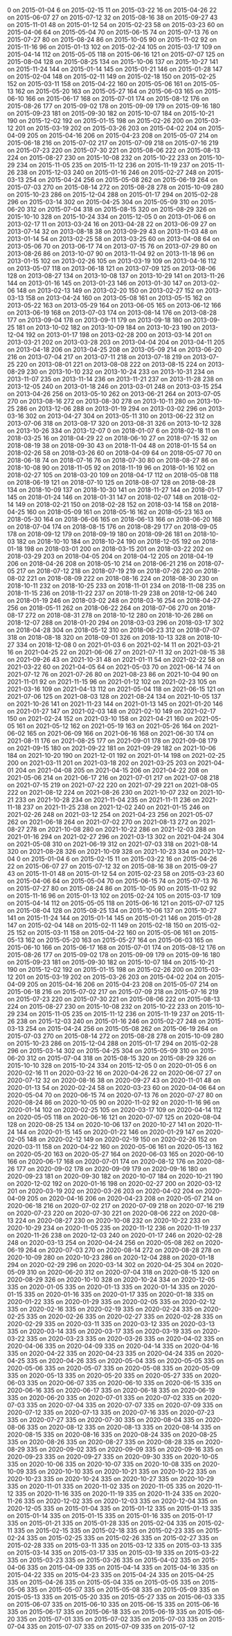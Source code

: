 0 on 2015-01-04
6 on 2015-02-15
11 on 2015-03-22
16 on 2015-04-26
22 on 2015-06-07
27 on 2015-07-12
32 on 2015-08-16
38 on 2015-09-27
43 on 2015-11-01
48 on 2015-01-12
54 on 2015-02-23
58 on 2015-03-23
60 on 2015-04-06
64 on 2015-05-04
70 on 2015-06-15
74 on 2015-07-13
76 on 2015-07-27
80 on 2015-08-24
86 on 2015-10-05
90 on 2015-11-02
92 on 2015-11-16
96 on 2015-01-13
102 on 2015-02-24
105 on 2015-03-17
109 on 2015-04-14
112 on 2015-05-05
118 on 2015-06-16
121 on 2015-07-07
125 on 2015-08-04
128 on 2015-08-25
134 on 2015-10-06
137 on 2015-10-27
141 on 2015-11-24
144 on 2015-01-14
145 on 2015-01-21
146 on 2015-01-28
147 on 2015-02-04
148 on 2015-02-11
149 on 2015-02-18
150 on 2015-02-25
152 on 2015-03-11
158 on 2015-04-22
160 on 2015-05-06
161 on 2015-05-13
162 on 2015-05-20
163 on 2015-05-27
164 on 2015-06-03
165 on 2015-06-10
166 on 2015-06-17
168 on 2015-07-01
174 on 2015-08-12
176 on 2015-08-26
177 on 2015-09-02
178 on 2015-09-09
179 on 2015-09-16
180 on 2015-09-23
181 on 2015-09-30
182 on 2015-10-07
184 on 2015-10-21
190 on 2015-12-02
192 on 2015-01-15
198 on 2015-02-26
200 on 2015-03-12
201 on 2015-03-19
202 on 2015-03-26
203 on 2015-04-02
204 on 2015-04-09
205 on 2015-04-16
206 on 2015-04-23
208 on 2015-05-07
214 on 2015-06-18
216 on 2015-07-02
217 on 2015-07-09
218 on 2015-07-16
219 on 2015-07-23
220 on 2015-07-30
221 on 2015-08-06
222 on 2015-08-13
224 on 2015-08-27
230 on 2015-10-08
232 on 2015-10-22
233 on 2015-10-29
234 on 2015-11-05
235 on 2015-11-12
236 on 2015-11-19
237 on 2015-11-26
238 on 2015-12-03
240 on 2015-01-16
246 on 2015-02-27
248 on 2015-03-13
254 on 2015-04-24
256 on 2015-05-08
262 on 2015-06-19
264 on 2015-07-03
270 on 2015-08-14
272 on 2015-08-28
278 on 2015-10-09
280 on 2015-10-23
286 on 2015-12-04
288 on 2015-01-17
294 on 2015-02-28
296 on 2015-03-14
302 on 2015-04-25
304 on 2015-05-09
310 on 2015-06-20
312 on 2015-07-04
318 on 2015-08-15
320 on 2015-08-29
326 on 2015-10-10
328 on 2015-10-24
334 on 2015-12-05
0 on 2013-01-06
6 on 2013-02-17
11 on 2013-03-24
16 on 2013-04-28
22 on 2013-06-09
27 on 2013-07-14
32 on 2013-08-18
38 on 2013-09-29
43 on 2013-11-03
48 on 2013-01-14
54 on 2013-02-25
58 on 2013-03-25
60 on 2013-04-08
64 on 2013-05-06
70 on 2013-06-17
74 on 2013-07-15
76 on 2013-07-29
80 on 2013-08-26
86 on 2013-10-07
90 on 2013-11-04
92 on 2013-11-18
96 on 2013-01-15
102 on 2013-02-26
105 on 2013-03-19
109 on 2013-04-16
112 on 2013-05-07
118 on 2013-06-18
121 on 2013-07-09
125 on 2013-08-06
128 on 2013-08-27
134 on 2013-10-08
137 on 2013-10-29
141 on 2013-11-26
144 on 2013-01-16
145 on 2013-01-23
146 on 2013-01-30
147 on 2013-02-06
148 on 2013-02-13
149 on 2013-02-20
150 on 2013-02-27
152 on 2013-03-13
158 on 2013-04-24
160 on 2013-05-08
161 on 2013-05-15
162 on 2013-05-22
163 on 2013-05-29
164 on 2013-06-05
165 on 2013-06-12
166 on 2013-06-19
168 on 2013-07-03
174 on 2013-08-14
176 on 2013-08-28
177 on 2013-09-04
178 on 2013-09-11
179 on 2013-09-18
180 on 2013-09-25
181 on 2013-10-02
182 on 2013-10-09
184 on 2013-10-23
190 on 2013-12-04
192 on 2013-01-17
198 on 2013-02-28
200 on 2013-03-14
201 on 2013-03-21
202 on 2013-03-28
203 on 2013-04-04
204 on 2013-04-11
205 on 2013-04-18
206 on 2013-04-25
208 on 2013-05-09
214 on 2013-06-20
216 on 2013-07-04
217 on 2013-07-11
218 on 2013-07-18
219 on 2013-07-25
220 on 2013-08-01
221 on 2013-08-08
222 on 2013-08-15
224 on 2013-08-29
230 on 2013-10-10
232 on 2013-10-24
233 on 2013-10-31
234 on 2013-11-07
235 on 2013-11-14
236 on 2013-11-21
237 on 2013-11-28
238 on 2013-12-05
240 on 2013-01-18
246 on 2013-03-01
248 on 2013-03-15
254 on 2013-04-26
256 on 2013-05-10
262 on 2013-06-21
264 on 2013-07-05
270 on 2013-08-16
272 on 2013-08-30
278 on 2013-10-11
280 on 2013-10-25
286 on 2013-12-06
288 on 2013-01-19
294 on 2013-03-02
296 on 2013-03-16
302 on 2013-04-27
304 on 2013-05-11
310 on 2013-06-22
312 on 2013-07-06
318 on 2013-08-17
320 on 2013-08-31
326 on 2013-10-12
328 on 2013-10-26
334 on 2013-12-07
0 on 2018-01-07
6 on 2018-02-18
11 on 2018-03-25
16 on 2018-04-29
22 on 2018-06-10
27 on 2018-07-15
32 on 2018-08-19
38 on 2018-09-30
43 on 2018-11-04
48 on 2018-01-15
54 on 2018-02-26
58 on 2018-03-26
60 on 2018-04-09
64 on 2018-05-07
70 on 2018-06-18
74 on 2018-07-16
76 on 2018-07-30
80 on 2018-08-27
86 on 2018-10-08
90 on 2018-11-05
92 on 2018-11-19
96 on 2018-01-16
102 on 2018-02-27
105 on 2018-03-20
109 on 2018-04-17
112 on 2018-05-08
118 on 2018-06-19
121 on 2018-07-10
125 on 2018-08-07
128 on 2018-08-28
134 on 2018-10-09
137 on 2018-10-30
141 on 2018-11-27
144 on 2018-01-17
145 on 2018-01-24
146 on 2018-01-31
147 on 2018-02-07
148 on 2018-02-14
149 on 2018-02-21
150 on 2018-02-28
152 on 2018-03-14
158 on 2018-04-25
160 on 2018-05-09
161 on 2018-05-16
162 on 2018-05-23
163 on 2018-05-30
164 on 2018-06-06
165 on 2018-06-13
166 on 2018-06-20
168 on 2018-07-04
174 on 2018-08-15
176 on 2018-08-29
177 on 2018-09-05
178 on 2018-09-12
179 on 2018-09-19
180 on 2018-09-26
181 on 2018-10-03
182 on 2018-10-10
184 on 2018-10-24
190 on 2018-12-05
192 on 2018-01-18
198 on 2018-03-01
200 on 2018-03-15
201 on 2018-03-22
202 on 2018-03-29
203 on 2018-04-05
204 on 2018-04-12
205 on 2018-04-19
206 on 2018-04-26
208 on 2018-05-10
214 on 2018-06-21
216 on 2018-07-05
217 on 2018-07-12
218 on 2018-07-19
219 on 2018-07-26
220 on 2018-08-02
221 on 2018-08-09
222 on 2018-08-16
224 on 2018-08-30
230 on 2018-10-11
232 on 2018-10-25
233 on 2018-11-01
234 on 2018-11-08
235 on 2018-11-15
236 on 2018-11-22
237 on 2018-11-29
238 on 2018-12-06
240 on 2018-01-19
246 on 2018-03-02
248 on 2018-03-16
254 on 2018-04-27
256 on 2018-05-11
262 on 2018-06-22
264 on 2018-07-06
270 on 2018-08-17
272 on 2018-08-31
278 on 2018-10-12
280 on 2018-10-26
286 on 2018-12-07
288 on 2018-01-20
294 on 2018-03-03
296 on 2018-03-17
302 on 2018-04-28
304 on 2018-05-12
310 on 2018-06-23
312 on 2018-07-07
318 on 2018-08-18
320 on 2018-09-01
326 on 2018-10-13
328 on 2018-10-27
334 on 2018-12-08
0 on 2021-01-03
6 on 2021-02-14
11 on 2021-03-21
16 on 2021-04-25
22 on 2021-06-06
27 on 2021-07-11
32 on 2021-08-15
38 on 2021-09-26
43 on 2021-10-31
48 on 2021-01-11
54 on 2021-02-22
58 on 2021-03-22
60 on 2021-04-05
64 on 2021-05-03
70 on 2021-06-14
74 on 2021-07-12
76 on 2021-07-26
80 on 2021-08-23
86 on 2021-10-04
90 on 2021-11-01
92 on 2021-11-15
96 on 2021-01-12
102 on 2021-02-23
105 on 2021-03-16
109 on 2021-04-13
112 on 2021-05-04
118 on 2021-06-15
121 on 2021-07-06
125 on 2021-08-03
128 on 2021-08-24
134 on 2021-10-05
137 on 2021-10-26
141 on 2021-11-23
144 on 2021-01-13
145 on 2021-01-20
146 on 2021-01-27
147 on 2021-02-03
148 on 2021-02-10
149 on 2021-02-17
150 on 2021-02-24
152 on 2021-03-10
158 on 2021-04-21
160 on 2021-05-05
161 on 2021-05-12
162 on 2021-05-19
163 on 2021-05-26
164 on 2021-06-02
165 on 2021-06-09
166 on 2021-06-16
168 on 2021-06-30
174 on 2021-08-11
176 on 2021-08-25
177 on 2021-09-01
178 on 2021-09-08
179 on 2021-09-15
180 on 2021-09-22
181 on 2021-09-29
182 on 2021-10-06
184 on 2021-10-20
190 on 2021-12-01
192 on 2021-01-14
198 on 2021-02-25
200 on 2021-03-11
201 on 2021-03-18
202 on 2021-03-25
203 on 2021-04-01
204 on 2021-04-08
205 on 2021-04-15
206 on 2021-04-22
208 on 2021-05-06
214 on 2021-06-17
216 on 2021-07-01
217 on 2021-07-08
218 on 2021-07-15
219 on 2021-07-22
220 on 2021-07-29
221 on 2021-08-05
222 on 2021-08-12
224 on 2021-08-26
230 on 2021-10-07
232 on 2021-10-21
233 on 2021-10-28
234 on 2021-11-04
235 on 2021-11-11
236 on 2021-11-18
237 on 2021-11-25
238 on 2021-12-02
240 on 2021-01-15
246 on 2021-02-26
248 on 2021-03-12
254 on 2021-04-23
256 on 2021-05-07
262 on 2021-06-18
264 on 2021-07-02
270 on 2021-08-13
272 on 2021-08-27
278 on 2021-10-08
280 on 2021-10-22
286 on 2021-12-03
288 on 2021-01-16
294 on 2021-02-27
296 on 2021-03-13
302 on 2021-04-24
304 on 2021-05-08
310 on 2021-06-19
312 on 2021-07-03
318 on 2021-08-14
320 on 2021-08-28
326 on 2021-10-09
328 on 2021-10-23
334 on 2021-12-04
0 on 2015-01-04
6 on 2015-02-15
11 on 2015-03-22
16 on 2015-04-26
22 on 2015-06-07
27 on 2015-07-12
32 on 2015-08-16
38 on 2015-09-27
43 on 2015-11-01
48 on 2015-01-12
54 on 2015-02-23
58 on 2015-03-23
60 on 2015-04-06
64 on 2015-05-04
70 on 2015-06-15
74 on 2015-07-13
76 on 2015-07-27
80 on 2015-08-24
86 on 2015-10-05
90 on 2015-11-02
92 on 2015-11-16
96 on 2015-01-13
102 on 2015-02-24
105 on 2015-03-17
109 on 2015-04-14
112 on 2015-05-05
118 on 2015-06-16
121 on 2015-07-07
125 on 2015-08-04
128 on 2015-08-25
134 on 2015-10-06
137 on 2015-10-27
141 on 2015-11-24
144 on 2015-01-14
145 on 2015-01-21
146 on 2015-01-28
147 on 2015-02-04
148 on 2015-02-11
149 on 2015-02-18
150 on 2015-02-25
152 on 2015-03-11
158 on 2015-04-22
160 on 2015-05-06
161 on 2015-05-13
162 on 2015-05-20
163 on 2015-05-27
164 on 2015-06-03
165 on 2015-06-10
166 on 2015-06-17
168 on 2015-07-01
174 on 2015-08-12
176 on 2015-08-26
177 on 2015-09-02
178 on 2015-09-09
179 on 2015-09-16
180 on 2015-09-23
181 on 2015-09-30
182 on 2015-10-07
184 on 2015-10-21
190 on 2015-12-02
192 on 2015-01-15
198 on 2015-02-26
200 on 2015-03-12
201 on 2015-03-19
202 on 2015-03-26
203 on 2015-04-02
204 on 2015-04-09
205 on 2015-04-16
206 on 2015-04-23
208 on 2015-05-07
214 on 2015-06-18
216 on 2015-07-02
217 on 2015-07-09
218 on 2015-07-16
219 on 2015-07-23
220 on 2015-07-30
221 on 2015-08-06
222 on 2015-08-13
224 on 2015-08-27
230 on 2015-10-08
232 on 2015-10-22
233 on 2015-10-29
234 on 2015-11-05
235 on 2015-11-12
236 on 2015-11-19
237 on 2015-11-26
238 on 2015-12-03
240 on 2015-01-16
246 on 2015-02-27
248 on 2015-03-13
254 on 2015-04-24
256 on 2015-05-08
262 on 2015-06-19
264 on 2015-07-03
270 on 2015-08-14
272 on 2015-08-28
278 on 2015-10-09
280 on 2015-10-23
286 on 2015-12-04
288 on 2015-01-17
294 on 2015-02-28
296 on 2015-03-14
302 on 2015-04-25
304 on 2015-05-09
310 on 2015-06-20
312 on 2015-07-04
318 on 2015-08-15
320 on 2015-08-29
326 on 2015-10-10
328 on 2015-10-24
334 on 2015-12-05
0 on 2020-01-05
6 on 2020-02-16
11 on 2020-03-22
16 on 2020-04-26
22 on 2020-06-07
27 on 2020-07-12
32 on 2020-08-16
38 on 2020-09-27
43 on 2020-11-01
48 on 2020-01-13
54 on 2020-02-24
58 on 2020-03-23
60 on 2020-04-06
64 on 2020-05-04
70 on 2020-06-15
74 on 2020-07-13
76 on 2020-07-27
80 on 2020-08-24
86 on 2020-10-05
90 on 2020-11-02
92 on 2020-11-16
96 on 2020-01-14
102 on 2020-02-25
105 on 2020-03-17
109 on 2020-04-14
112 on 2020-05-05
118 on 2020-06-16
121 on 2020-07-07
125 on 2020-08-04
128 on 2020-08-25
134 on 2020-10-06
137 on 2020-10-27
141 on 2020-11-24
144 on 2020-01-15
145 on 2020-01-22
146 on 2020-01-29
147 on 2020-02-05
148 on 2020-02-12
149 on 2020-02-19
150 on 2020-02-26
152 on 2020-03-11
158 on 2020-04-22
160 on 2020-05-06
161 on 2020-05-13
162 on 2020-05-20
163 on 2020-05-27
164 on 2020-06-03
165 on 2020-06-10
166 on 2020-06-17
168 on 2020-07-01
174 on 2020-08-12
176 on 2020-08-26
177 on 2020-09-02
178 on 2020-09-09
179 on 2020-09-16
180 on 2020-09-23
181 on 2020-09-30
182 on 2020-10-07
184 on 2020-10-21
190 on 2020-12-02
192 on 2020-01-16
198 on 2020-02-27
200 on 2020-03-12
201 on 2020-03-19
202 on 2020-03-26
203 on 2020-04-02
204 on 2020-04-09
205 on 2020-04-16
206 on 2020-04-23
208 on 2020-05-07
214 on 2020-06-18
216 on 2020-07-02
217 on 2020-07-09
218 on 2020-07-16
219 on 2020-07-23
220 on 2020-07-30
221 on 2020-08-06
222 on 2020-08-13
224 on 2020-08-27
230 on 2020-10-08
232 on 2020-10-22
233 on 2020-10-29
234 on 2020-11-05
235 on 2020-11-12
236 on 2020-11-19
237 on 2020-11-26
238 on 2020-12-03
240 on 2020-01-17
246 on 2020-02-28
248 on 2020-03-13
254 on 2020-04-24
256 on 2020-05-08
262 on 2020-06-19
264 on 2020-07-03
270 on 2020-08-14
272 on 2020-08-28
278 on 2020-10-09
280 on 2020-10-23
286 on 2020-12-04
288 on 2020-01-18
294 on 2020-02-29
296 on 2020-03-14
302 on 2020-04-25
304 on 2020-05-09
310 on 2020-06-20
312 on 2020-07-04
318 on 2020-08-15
320 on 2020-08-29
326 on 2020-10-10
328 on 2020-10-24
334 on 2020-12-05
335 on 2020-01-05
335 on 2020-01-13
335 on 2020-01-14
335 on 2020-01-15
335 on 2020-01-16
335 on 2020-01-17
335 on 2020-01-18
335 on 2020-01-22
335 on 2020-01-29
335 on 2020-02-05
335 on 2020-02-12
335 on 2020-02-16
335 on 2020-02-19
335 on 2020-02-24
335 on 2020-02-25
335 on 2020-02-26
335 on 2020-02-27
335 on 2020-02-28
335 on 2020-02-29
335 on 2020-03-11
335 on 2020-03-12
335 on 2020-03-13
335 on 2020-03-14
335 on 2020-03-17
335 on 2020-03-19
335 on 2020-03-22
335 on 2020-03-23
335 on 2020-03-26
335 on 2020-04-02
335 on 2020-04-06
335 on 2020-04-09
335 on 2020-04-14
335 on 2020-04-16
335 on 2020-04-22
335 on 2020-04-23
335 on 2020-04-24
335 on 2020-04-25
335 on 2020-04-26
335 on 2020-05-04
335 on 2020-05-05
335 on 2020-05-06
335 on 2020-05-07
335 on 2020-05-08
335 on 2020-05-09
335 on 2020-05-13
335 on 2020-05-20
335 on 2020-05-27
335 on 2020-06-03
335 on 2020-06-07
335 on 2020-06-10
335 on 2020-06-15
335 on 2020-06-16
335 on 2020-06-17
335 on 2020-06-18
335 on 2020-06-19
335 on 2020-06-20
335 on 2020-07-01
335 on 2020-07-02
335 on 2020-07-03
335 on 2020-07-04
335 on 2020-07-07
335 on 2020-07-09
335 on 2020-07-12
335 on 2020-07-13
335 on 2020-07-16
335 on 2020-07-23
335 on 2020-07-27
335 on 2020-07-30
335 on 2020-08-04
335 on 2020-08-06
335 on 2020-08-12
335 on 2020-08-13
335 on 2020-08-14
335 on 2020-08-15
335 on 2020-08-16
335 on 2020-08-24
335 on 2020-08-25
335 on 2020-08-26
335 on 2020-08-27
335 on 2020-08-28
335 on 2020-08-29
335 on 2020-09-02
335 on 2020-09-09
335 on 2020-09-16
335 on 2020-09-23
335 on 2020-09-27
335 on 2020-09-30
335 on 2020-10-05
335 on 2020-10-06
335 on 2020-10-07
335 on 2020-10-08
335 on 2020-10-09
335 on 2020-10-10
335 on 2020-10-21
335 on 2020-10-22
335 on 2020-10-23
335 on 2020-10-24
335 on 2020-10-27
335 on 2020-10-29
335 on 2020-11-01
335 on 2020-11-02
335 on 2020-11-05
335 on 2020-11-12
335 on 2020-11-16
335 on 2020-11-19
335 on 2020-11-24
335 on 2020-11-26
335 on 2020-12-02
335 on 2020-12-03
335 on 2020-12-04
335 on 2020-12-05
335 on 2015-01-04
335 on 2015-01-12
335 on 2015-01-13
335 on 2015-01-14
335 on 2015-01-15
335 on 2015-01-16
335 on 2015-01-17
335 on 2015-01-21
335 on 2015-01-28
335 on 2015-02-04
335 on 2015-02-11
335 on 2015-02-15
335 on 2015-02-18
335 on 2015-02-23
335 on 2015-02-24
335 on 2015-02-25
335 on 2015-02-26
335 on 2015-02-27
335 on 2015-02-28
335 on 2015-03-11
335 on 2015-03-12
335 on 2015-03-13
335 on 2015-03-14
335 on 2015-03-17
335 on 2015-03-19
335 on 2015-03-22
335 on 2015-03-23
335 on 2015-03-26
335 on 2015-04-02
335 on 2015-04-06
335 on 2015-04-09
335 on 2015-04-14
335 on 2015-04-16
335 on 2015-04-22
335 on 2015-04-23
335 on 2015-04-24
335 on 2015-04-25
335 on 2015-04-26
335 on 2015-05-04
335 on 2015-05-05
335 on 2015-05-06
335 on 2015-05-07
335 on 2015-05-08
335 on 2015-05-09
335 on 2015-05-13
335 on 2015-05-20
335 on 2015-05-27
335 on 2015-06-03
335 on 2015-06-07
335 on 2015-06-10
335 on 2015-06-15
335 on 2015-06-16
335 on 2015-06-17
335 on 2015-06-18
335 on 2015-06-19
335 on 2015-06-20
335 on 2015-07-01
335 on 2015-07-02
335 on 2015-07-03
335 on 2015-07-04
335 on 2015-07-07
335 on 2015-07-09
335 on 2015-07-12
